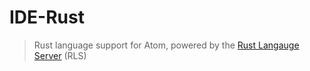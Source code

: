 # IDE-Rust
> Rust language support for Atom, powered by the [Rust Langauge Server](https://github.com/rust-lang-nursery/rls) (RLS)
